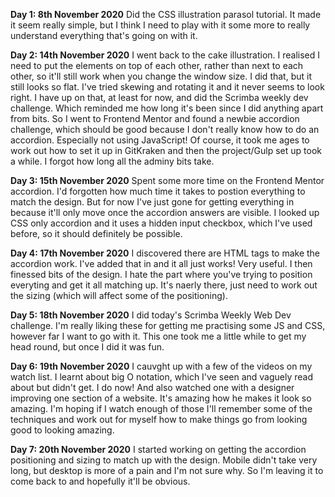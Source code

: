 **Day 1: 8th November 2020**
Did the CSS illustration parasol tutorial. It made it seem really simple, but I think I need to play with it some more to really understand everything that's going on with it.

**Day 2: 14th November 2020**
I went back to the cake illustration. I realised I need to put the elements on top of each other, rather than next to each other, so it'll still work when you change the window size. I did that, but it still looks so flat. I've tried skewing and rotating it and it never seems to look right.
I have up on that, at least for now, and did the Scrimba weekly dev challenge. Which reminded me how long it's been since I did anything apart from bits. So I went to Frontend Mentor and found a newbie accordion challenge, which should be good because I don't really know how to do an accordion. Especially not using JavaScript! Of course, it took me ages to work out how to set it up in GitKraken and then the project/Gulp set up took a while. I forgot how long all the adminy bits take.

**Day 3: 15th November 2020**
Spent some more time on the Frontend Mentor accordion. I'd forgotten how much time it takes to postion everything to match the design. But for now I've just gone for getting everything in because it'll only move once the accordion answers are visible. I looked up CSS only accordion and it uses a hidden input checkbox, which I've used before, so it should definitely be possible.

**Day 4: 17th November 2020**
I discovered there are HTML tags to make the accordion work. I've added that in and it all just works! Very useful. I then finessed bits of the design. I hate the part where you've trying to position everyting and get it all matching up. It's naerly there, just need to work out the sizing (which will affect some of the positioning).

**Day 5: 18th November 2020**
I did today's Scrimba Weekly Web Dev challenge. I'm really liking these for getting me practising some JS and CSS, however far I want to go with it. This one took me a little while to get my head round, but once I did it was fun.

**Day 6: 19th November 2020**
I cauvght up with a few of the videos on my watch list. I learnt about big O notation, which I've seen and vaguely read about but didn't get. I do now! And also watched one with a designer improving one section of a website. It's amazing how he makes it look so amazing. I'm hoping if I watch enough of those I'll remember some of the techniques and work out for myself how to make things go from looking good to looking amazing.

**Day 7: 20th November 2020**
I started working on getting the accordion positioning and sizing to match up with the design. Mobile didn't take very long, but desktop is more of a pain and I'm not sure why. So I'm leaving it to come back to and hopefully it'll be obvious.

